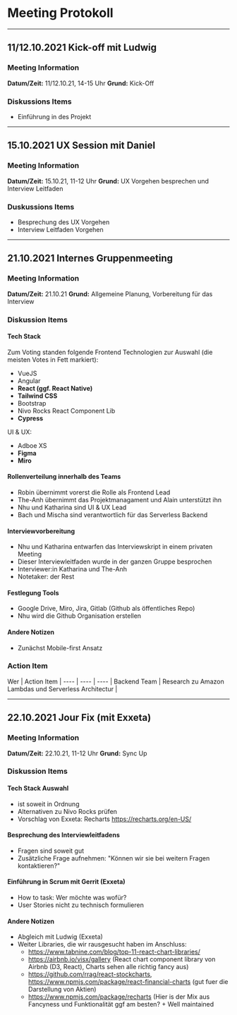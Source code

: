 # Meeting Protokoll

---------------------------------------------------------------
## 11/12.10.2021 Kick-off mit Ludwig

### Meeting Information
**Datum/Zeit:** 11/12.10.21, 14-15 Uhr
**Grund:** Kick-Off 

### Diskussions Items
- Einführung in des Projekt

---------------------------------------------------------------
## 15.10.2021 UX Session mit Daniel

### Meeting Information
**Datum/Zeit:** 15.10.21, 11-12 Uhr
**Grund:** UX Vorgehen besprechen und Interview Leitfaden

### Duskussions Items
- Besprechung des UX Vorgehen
- Interview Leitfaden Vorgehen


---------------------------------------------------------------
## 21.10.2021 Internes Gruppenmeeting

### Meeting Information
**Datum/Zeit:** 21.10.21
**Grund:** Allgemeine Planung, Vorbereitung für das Interview

### Diskussion Items
#### Tech Stack
Zum Voting standen folgende Frontend Technologien zur Auswahl (die meisten Votes in Fett markiert):
- VueJS
- Angular
- **React (ggf. React Native)**
- **Tailwind CSS**
- Bootstrap
- Nivo Rocks React Component Lib
- **Cypress**

UI & UX:
- Adboe XS
- **Figma**
- **Miro**

#### Rollenverteilung innerhalb des Teams
- Robin übernimmt vorerst die Rolle als Frontend Lead
- The-Anh übernimmt das Projektmanagament und Alain unterstützt ihn
- Nhu und Katharina sind UI & UX Lead
- Bach und Mischa sind verantwortlich für das Serverless Backend

#### Interviewvorbereitung
- Nhu und Katharina entwarfen das Interviewskript in einem privaten Meeting
- Dieser Interviewleitfaden wurde in der ganzen Gruppe besprochen
- Interviewer:in Katharina und The-Anh
- Notetaker: der Rest

#### Festlegung Tools
- Google Drive, Miro, Jira, Gitlab (Github als öffentliches Repo)
- Nhu wird die Github Organisation erstellen

#### Andere Notizen
- Zunächst Mobile-first Ansatz

### Action Item 
Wer | Action Item |
---- | ---- | ---- |
Backend Team | Research zu Amazon Lambdas und Serverless Architectur |

---------------------------------------------------------------
## 22.10.2021 Jour Fix (mit Exxeta)

### Meeting Information
**Datum/Zeit:** 22.10.21, 11-12 Uhr
**Grund:** Sync Up

### Diskussion Items
#### Tech Stack Auswahl
- ist soweit in Ordnung
- Alternativen zu Nivo Rocks prüfen
- Vorschlag von Exxeta: Recharts https://recharts.org/en-US/

#### Besprechung des Interviewleitfadens
- Fragen sind soweit gut
- Zusätzliche Frage aufnehmen: "Können wir sie bei weitern Fragen kontaktieren?"

#### Einführung in Scrum mit Gerrit (Exxeta)
- How to task: Wer möchte was wofür?
- User Stories nicht zu technisch formulieren

#### Andere Notizen
- Abgleich mit Ludwig (Exxeta)
- Weiter Libraries, die wir rausgesucht haben im Anschluss:
  - https://www.tabnine.com/blog/top-11-react-chart-libraries/
  - https://airbnb.io/visx/gallery (React chart component library von Airbnb (D3, React), Charts sehen alle richtig fancy aus)
  - https://github.com/rrag/react-stockcharts, https://www.npmjs.com/package/react-financial-charts (gut fuer die Darstellung von Aktien)
  - https://www.npmjs.com/package/recharts (Hier is der Mix aus Fancyness und Funktionalität ggf am besten? + Well maintained

